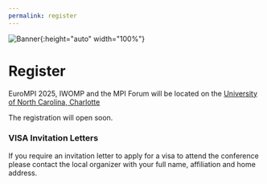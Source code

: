 ```yaml
---
permalink: register
---
```


![Banner](/assets/Charlotte1.png){:height="auto" width="100%"}

# Register


<p>EuroMPI 2025, IWOMP and the MPI Forum will be located on the <a href="https://www.charlotte.edu/">University of North Carolina, Charlotte</a></p>


The registration will open soon.


<h3>VISA Invitation Letters</h3>

If you require an invitation letter to apply for a visa to attend the conference please contact the local organizer with your full name, affiliation and home address.


